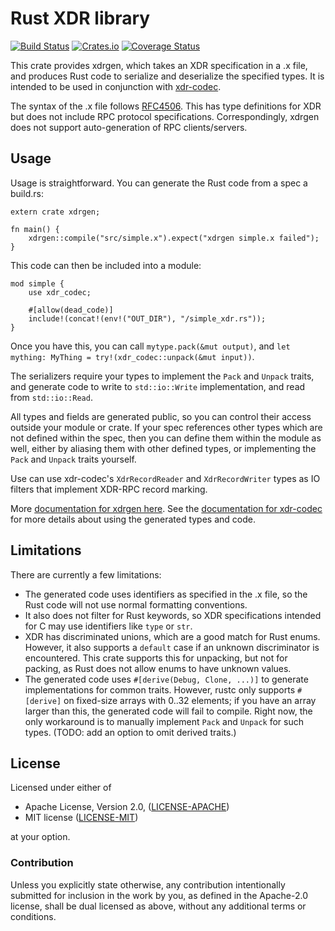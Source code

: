 # Rust XDR library

[![Build Status](https://travis-ci.org/jsgf/rust-xdr.svg?branch=master)](https://travis-ci.org/jsgf/rust-xdr)
[![Crates.io](https://img.shields.io/crates/v/xdrgen.svg)](https://crates.io/crates/xdrgen)
[![Coverage Status](https://coveralls.io/repos/github/jsgf/promising-future/badge.svg?branch=master)](https://coveralls.io/github/jsgf/promising-future?branch=master)

This crate provides xdrgen, which takes an XDR specification in a .x
file, and produces Rust code to serialize and deserialize the
specified types. It is intended to be used in conjunction with
[xdr-codec](https://github.com/jsgf/rust-xdr-codec).

The syntax of the .x file follows
[RFC4506](https://tools.ietf.org/html/rfc4506.html). This has type definitions
for XDR but does not include RPC protocol specifications. Correspondingly,
xdrgen does not support auto-generation of RPC clients/servers.

## Usage

Usage is straightforward. You can generate the Rust code from a spec a build.rs:

```
extern crate xdrgen;

fn main() {
    xdrgen::compile("src/simple.x").expect("xdrgen simple.x failed");
}
```

This code can then be included into a module:

```
mod simple {
    use xdr_codec;

    #[allow(dead_code)]
    include!(concat!(env!("OUT_DIR"), "/simple_xdr.rs"));
}
```

Once you have this, you can call `mytype.pack(&mut output)`, and
`let mything: MyThing = try!(xdr_codec::unpack(&mut input))`.

The serializers require your types to implement the `Pack` and `Unpack`
traits, and generate code to write to `std::io::Write` implementation, and
read from `std::io::Read`.

All types and fields are generated public, so you can control their access
outside your module or crate. If your spec references other types which are
not defined within the spec, then you can define them within the module
as well, either by aliasing them with other defined types, or implementing
the `Pack` and `Unpack` traits yourself.

Use can use xdr-codec's `XdrRecordReader` and `XdrRecordWriter` types as IO
filters that implement XDR-RPC record marking.

More [documentation for xdrgen
here](https://jsgf.github.io/rust-xdr/doc/xdrgen/index.html). See the
[documentation for
xdr-codec](https://jsgf.github.io/rust-xdr/doc/xdr_codec/index.html) for more
details about using the generated types and code.

## Limitations

There are currently a few limitations:
   * The generated code uses identifiers as specified in the .x file, so the
     Rust code will not use normal formatting conventions.
   * It also does not filter for Rust keywords, so XDR specifications intended
     for C may use identifiers like `type` or `str`.
   * XDR has discriminated unions, which are a good match for Rust enums.
     However, it also supports a `default` case if an unknown discriminator
     is encountered. This crate supports this for unpacking, but not for
     packing, as Rust does not allow enums to have unknown values.
   * The generated code uses `#[derive(Debug, Clone, ...)]` to generate
     implementations for common traits. However, rustc only supports `#[derive]`
     on fixed-size arrays with 0..32 elements; if you have an array larger than
     this, the generated code will fail to compile. Right now, the only workaround
     is to manually implement `Pack` and `Unpack` for such types.
     (TODO: add an option to omit derived traits.)

## License

Licensed under either of

 * Apache License, Version 2.0, ([LICENSE-APACHE](http://www.apache.org/licenses/LICENSE-2.0))
 * MIT license ([LICENSE-MIT](http://opensource.org/licenses/MIT))

at your option.

### Contribution

Unless you explicitly state otherwise, any contribution intentionally submitted
for inclusion in the work by you, as defined in the Apache-2.0 license, shall be dual licensed as above, without any
additional terms or conditions.
